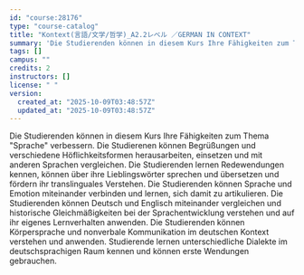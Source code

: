 ```yaml
---
id: "course:28176"
type: "course-catalog"
title: "Kontext(言語/文学/哲学)_A2.2レベル ／GERMAN IN CONTEXT"
summary: 'Die Studierenden können in diesem Kurs Ihre Fähigkeiten zum Thema "Sprache" verbessern. Die Studierenen können Begrüßung…'
tags: []
campus: ""
credits: 2
instructors: []
license: " "
version:
  created_at: "2025-10-09T03:48:57Z"
  updated_at: "2025-10-09T03:48:57Z"
---
```


Die Studierenden können in diesem Kurs Ihre Fähigkeiten zum Thema "Sprache" verbessern. Die Studierenen können Begrüßungen und verschiedene Höflichkeitsformen herausarbeiten, einsetzen und mit anderen Sprachen vergleichen. Die Studierenden lernen Redewendungen kennen, können über ihre Lieblingswörter sprechen und übersetzen und fördern ihr translinguales Verstehen. Die Studierenden können Sprache und Emotion miteinander verbinden und lernen, sich damit zu artikulieren. Die Studierenden können Deutsch und Englisch miteinander vergleichen und historische Gleichmäßigkeiten bei der Sprachentwicklung verstehen und auf ihr eigenes Lernverhalten anwenden. Die Studierenden können Körpersprache und nonverbale Kommunikation im deutschen Kontext verstehen und anwenden. Studierende lernen unterschiedliche Dialekte im deutschsprachigen Raum kennen und können erste Wendungen gebrauchen.
